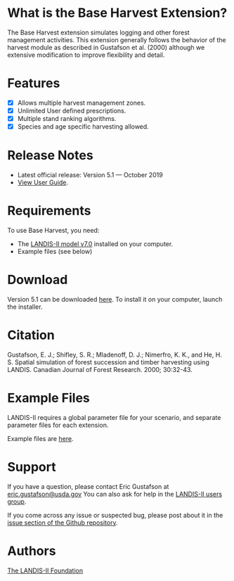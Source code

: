 # What is the Base Harvest Extension?

The Base Harvest extension simulates logging and other forest management activities. This extension generally follows the behavior of the harvest module as described in Gustafson et al. (2000) although we extensive modification to improve flexibility and detail.

# Features

- [x] Allows multiple harvest management zones.
- [x] Unlimited User defined prescriptions.
- [x] Multiple stand ranking algorithms.
- [x] Species and age specific harvesting allowed.

# Release Notes

- Latest official release: Version 5.1 — October 2019
- [View User Guide](https://github.com/LANDIS-II-Foundation/Extension-Base-Harvest/blob/master/docs/LANDIS-II%20Base%20Harvest%20v5.0%20User%20Guide.pdf).

# Requirements

To use Base Harvest, you need:

- The [LANDIS-II model v7.0](http://www.landis-ii.org/install) installed on your computer.
- Example files (see below)

# Download

Version 5.1 can be downloaded [here](https://github.com/LANDIS-II-Foundation/Extension-Base-Harvest/blob/master/deploy/installer/LANDIS-II-V7%20Base%20Harvest%205.1-setup.exe). To install it on your computer, launch the installer.

# Citation

Gustafson, E. J.; Shifley, S. R.; Mladenoff, D. J.; Nimerfro, K. K., and He, H. S. Spatial simulation of forest succession and timber harvesting using LANDIS. Canadian Journal of Forest Research. 2000; 30:32-43.

# Example Files

LANDIS-II requires a global parameter file for your scenario, and separate parameter files for each extension.

Example files are [here](https://github.com/LANDIS-II-Foundation/NEEDS_UPDATE.zip).

# Support

If you have a question, please contact Eric Gustafson at eric.gustafson@usda.gov 
You can also ask for help in the [LANDIS-II users group](http://www.landis-ii.org/users).

If you come across any issue or suspected bug, please post about it in the [issue section of the Github repository](https://github.com/LANDIS-II-Foundation/Extension-Base-Harvest/issues).

# Authors

[The LANDIS-II Foundation](http://www.landis-ii.org)

